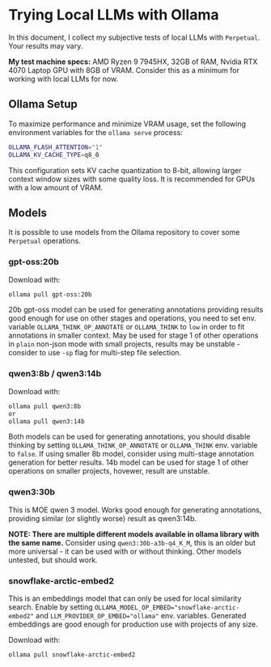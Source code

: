 # Trying Local LLMs with Ollama

In this document, I collect my subjective tests of local LLMs with `Perpetual`. Your results may vary.

**My test machine specs:** AMD Ryzen 9 7945HX, 32GB of RAM, Nvidia RTX 4070 Laptop GPU with 8GB of VRAM. Consider this as a minimum for working with local LLMs for now.

## Ollama Setup

To maximize performance and minimize VRAM usage, set the following environment variables for the `ollama serve` process:

```sh
OLLAMA_FLASH_ATTENTION="1"
OLLAMA_KV_CACHE_TYPE=q8_0
```

This configuration sets KV cache quantization to 8-bit, allowing larger context window sizes with some quality loss. It is recommended for GPUs with a low amount of VRAM.

## Models

It is possible to use models from the Ollama repository to cover some `Perpetual` operations.

### gpt-oss:20b

Download with:

```sh
ollama pull gpt-oss:20b
```

20b gpt-oss model can be used for generating annotations providing results good enough for use on other stages and operations, you need to set env. variable `OLLAMA_THINK_OP_ANNOTATE` or `OLLAMA_THINK` to `low` in order to fit annotations in smaller context. May be used for stage 1 of other operations in `plain` non-json mode with small projects, results may be unstable - consider to use `-sp` flag for multi-step file selection.

### qwen3:8b / qwen3:14b

Download with:

```sh
ollama pull qwen3:8b
or
ollama pull qwen3:14b
```

Both models can be used for generating annotations, you should disable thinking by setting `OLLAMA_THINK_OP_ANNOTATE` or `OLLAMA_THINK` env. variable to `false`. If using smaller 8b model, consider using multi-stage annotation generation for better results. 14b model can be used for stage 1 of other operations on smaller projects, hovewer, result are unstable.

### qwen3:30b

This is MOE qwen 3 model. Works good enough for generating annotations, providing similar (or slightly worse) result as qwen3:14b.

**NOTE: There are multiple different models available in ollama library with the same name.** Consider using `qwen3:30b-a3b-q4_K_M`, this is an older but more universal - it can be used with or without thinking. Other models untested, but should work.

### snowflake-arctic-embed2

This is an embeddings model that can only be used for local similarity search. Enable by setting `OLLAMA_MODEL_OP_EMBED="snowflake-arctic-embed2"` and `LLM_PROVIDER_OP_EMBED="ollama"` env. variables. Generated embeddings are good enough for production use with projects of any size.

Download with:

```sh
ollama pull snowflake-arctic-embed2
```
